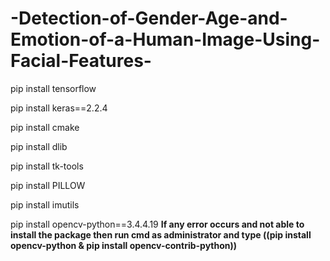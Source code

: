 # -Detection-of-Gender-Age-and-Emotion-of-a-Human-Image-Using-Facial-Features-

pip install tensorflow

pip install keras==2.2.4

pip install cmake

pip install dlib

pip install tk-tools

pip install PILLOW

pip install imutils

pip install opencv-python==3.4.4.19 **If any error occurs and not able to install the package then run cmd as administrator and type ((pip install opencv-python & pip install opencv-contrib-python))**
